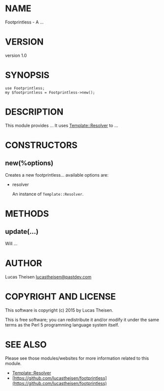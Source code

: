 # NAME

Footprintless - A ...

# VERSION

version 1.0

# SYNOPSIS

    use Footprintless;
    my $footprintless = Footprintless->new();

# DESCRIPTION

This module provides ...
It uses [Template::Resolver](https://metacpan.org/pod/Template::Resolver) to ...

# CONSTRUCTORS

## new(%options)

Creates a new footprintless...
available options are:

- resolver

    An instance of `Template::Resolver`.

# METHODS

## update(...)

Will ...

# AUTHOR

Lucas Theisen <lucastheisen@pastdev.com>

# COPYRIGHT AND LICENSE

This software is copyright (c) 2015 by Lucas Theisen.

This is free software; you can redistribute it and/or modify it under
the same terms as the Perl 5 programming language system itself.

# SEE ALSO

Please see those modules/websites for more information related to this module.

- [Template::Resolver](https://metacpan.org/pod/Template::Resolver)
- [https://github.com/lucastheisen/footprintless](https://github.com/lucastheisen/footprintless)
